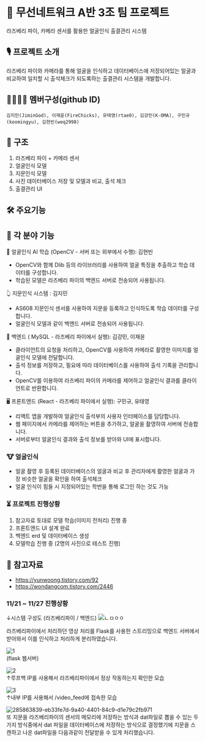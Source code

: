 # 🤖 무선네트워크 A반 3조 팀 프로젝트
라즈베리 파이, 카메라 센서를 활용한 얼굴인식 출결관리 시스템

## 🎙️ 프로젝트 소개
라즈베리 파이와 카메라를 통해 얼굴을 인식하고 데이터베이스에 저장되어있는 얼굴과 비교하여 일치할 시
출석체크가 되도록하는 출결관리 시스템을 개발합니다.

## 👨‍👩‍👦‍👦 멤버구성(github ID)
``` 
김지민(JiminGod), 이재윤(FireChicks), 유태영(rtae0), 김강민(K-OMA), 구민규(koomingyu), 김현빈(weq2998)
```


## 📕 구조
1. 라즈베리 파이 + 카메라 센서
2. 얼굴인식 모델
3. 지문인식 모델
4. 사진 데이터베이스 저장 및 모델과 비교, 출석 체크
5. 출결관리 UI

## 🛠️ 주요기능

## 🔨 각 분야 기능

🧠 얼굴인식 AI 학습 (OpenCV - 서버 또는 외부에서 수행): 김현빈

- OpenCV와 함께 Dlib 등의 라이브러리를 사용하여 얼굴 특징을 추출하고 학습 데이터를 구성합니다.
- 학습된 모델은 라즈베리 파이의 백엔드 서버로 전송되어 사용됩니다.

👆 지문인식 시스템 : 김지민
- AS608 지문인식 센서를 사용하여 지문을 등록하고 인식하도록 학습 데이터를 구성합니다.
- 얼굴인식 모델과 같이 백엔드 서버로 전송되어 사용됩니다.

💾 백엔드 ( MySQL - 라즈베리 파이에서 실행): 김강민, 이재윤

- 클라이언트의 요청을 처리하고, OpenCV를 사용하여 카메라로 촬영한 이미지를 얼굴인식 모델에 전달합니다.
- 출석 정보를 저장하고, 필요에 따라 데이터베이스를 사용하여 출석 기록을 관리합니다.
- OpenCV를 이용하여 라즈베리 파이의 카메라를 제어하고 얼굴인식 결과를 클라이언트로 반환합니다.
  

🖥 프론트엔드 (React - 라즈베리 파이에서 실행): 구민규, 유태영

- 리액트 앱을 개발하여 얼굴인식 출석부의 사용자 인터페이스를 담당합니다.
- 웹 페이지에서 카메라를 제어하는 버튼을 추가하고, 얼굴을 촬영하여 서버에 전송합니다.
- 서버로부터 얼굴인식 결과와 출석 정보를 받아와 UI에 표시합니다.


### 🐮 얼굴인식
- 얼굴 촬영 후 등록된 데이터베이스의 얼굴과 비교 후 관리자에게 촬영한 얼굴과 가장 비슷한 얼굴을 확인을 하여 출석체크
- 얼굴 인식이 힘들 시 지정되어있는 학번을 통해 로그인 하는 것도 가능

### ⏳ 프로젝트 진행상황
1. 참고자료 토대로 모델 학습(이미지 전처리) 진행 중
2. 프론트엔드 UI 설계 완료
3. 백엔드 erd 및 데이터베이스 생성
4. 모델학습 진행 중 (2명의 사진으로 테스트 진행)


## 📜 참고자료
- https://yunwoong.tistory.com/92
- https://wondangcom.tistory.com/2446

### 11/21 ~ 11/27 진행상황
↓시스템 구성도 (라즈베리파이 / 백엔드)
![ㄴㅁㅇㅇ](https://github.com/JiminGod/WirelessNetwork/assets/129360388/acdcba43-178a-4875-8cec-cf425714485e)
<br/>

라즈베리파이에서 처리하던 영상 처리를 Flask를 사용한 스트리밍으로 백엔드 서버에서 받아와서 이를 인식하고 처리하게 분리하였습니다.
<br/>

![1](https://github.com/JiminGod/WirelessNetwork/assets/129360388/130a1266-b4ba-4ac3-8bbe-091d0883d433)
<br/>
(flask 웹서버)
<br/>

![2](https://github.com/JiminGod/WirelessNetwork/assets/129360388/6757c48b-ebe8-451b-899f-df039b2549a3)
<br/>
↑루프백 IP를 사용해서 라즈베리파이에서 정상 작동하는지 확인한 모습


![3](https://github.com/JiminGod/WirelessNetwork/assets/129360388/7519c330-a80e-4cea-9ff7-05375e70fd87)
<br/>
↑내부 IP를 사용해서 /video_feed에 접속한 모습
<br/>

![285863839-eb33fe7d-9a40-4401-84c9-d1e79c2fb971](https://github.com/JiminGod/WirelessNetwork/assets/129360388/ec6a7d83-9928-4f84-af3a-2218dfcdd1db)
<br/>
또 지문을 라즈베리파이의 센서의 메모리에 저장하는 방식과 dat파일로 뽑을 수 있는 두가지 방식중에서 dat 파일을 데이터베이스에 저장하는 방식으로 결정했기에 지문을 스캔하고 나온 dat파일을 다음과같이 전달받을 수 있게 처리했습니다.








